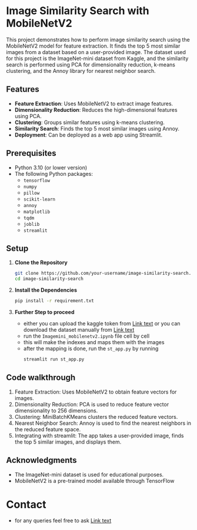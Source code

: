 # Image Similarity Search with MobileNetV2

This project demonstrates how to perform image similarity search using the MobileNetV2 model for feature extraction. It finds the top 5 most similar images from a dataset based on a user-provided image. The dataset used for this project is the ImageNet-mini dataset from Kaggle, and the similarity search is performed using PCA for dimensionality reduction, k-means clustering, and the Annoy library for nearest neighbor search.

## Features

- **Feature Extraction**: Uses MobileNetV2 to extract image features.
- **Dimensionality Reduction**: Reduces the high-dimensional features using PCA.
- **Clustering**: Groups similar features using k-means clustering.
- **Similarity Search**: Finds the top 5 most similar images using Annoy.
- **Deployment**: Can be deployed as a web app using Streamlit.

## Prerequisites

- Python 3.10 (or lower version)
- The following Python packages:
  - `tensorflow`
  - `numpy`
  - `pillow`
  - `scikit-learn`
  - `annoy`
  - `matplotlib`
  - `tqdm`
  - `joblib`
  - `streamlit`

## Setup

1. **Clone the Repository**

   ```bash
   git clone https://github.com/your-username/image-similarity-search.git
   cd image-similarity-search
   ```

2. **Install the Dependencies**
   ```bash
   pip install -r requirement.txt
   ```
3. **Further Step to proceed**
   - either you can upload the kaggle token from [Link text](https://www.kaggle.com/settings) or you can download the dataset manually from [Link text](https://www.kaggle.com/datasets/ifigotin/imagenetmini-1000)
   - run the `Imagemini_mobilenetv2.ipynb` file cell by cell
   - this will make the indexes and maps them with the images
   - after the mapping is done, run the `st_app.py` by running
     ```bash
     streamlit run st_app.py
     ```

## Code walkthrough
1. Feature Extraction: Uses MobileNetV2 to obtain feature vectors for images.
2. Dimensionality Reduction: PCA is used to reduce feature vector dimensionality to 256 dimensions.
3. Clustering: MiniBatchKMeans clusters the reduced feature vectors.
4. Nearest Neighbor Search: Annoy is used to find the nearest neighbors in the reduced feature space.
5. Integrating with streamlit: The app takes a user-provided image, finds the top 5 similar images, and displays them.

## Acknowledgments
- The ImageNet-mini dataset is used for educational purposes.
- MobileNetV2 is a pre-trained model available through TensorFlow

# Contact
- for any queries feel free to ask [Link text](pubrejagautam101@gmail.com)
